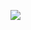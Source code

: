 <img src="https://user-images.githubusercontent.com/35667308/78681107-f036a100-7909-11ea-99e6-3a4185af6f7b.png"></img>
